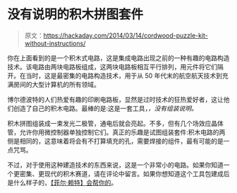# 没有说明的积木拼图套件

> 原文：<https://hackaday.com/2014/03/14/cordwood-puzzle-kit-without-instructions/>

你在上面看到的是一个积木式电路，这是集成电路出现之前的一种有趣的电路构造技术。该电路由两块电路板组成，这两块电路板相互平行排列，用元件将它们隔开。在当时，这是最密集的电路构造技术，用于从 50 年代末的航空航天技术到充满房间的大型计算机的所有领域。

博尔德波特的人们热爱有趣的印刷电路板，显然是过时技术的狂热爱好者，这让他们创造了自己的积木电路。最棒的是:这是一套工具，*，没有组装说明。*

积木拼图组装成一束发光二极管，通电后就会亮起。不多，但有几个场效应晶体管，允许你用微控制器单独控制它们。真正的乐趣是试图组装套件:积木电路的两侧是相同的，这意味着将会有不打算填充的孔，需要焊接的组件，最有可能的是一点咒骂。

不过，对于使用这种建造技术的东西来说，这是一个非常小的电路。如果你知道一个更密集、更现代的积木赛道，请在评论中留言。如果你想知道这个工具包建成后是什么样子的，[【菲尔·赖特】会帮你的](https://twitter.com/phil_wright/status/444161453562822656/photo/1)。